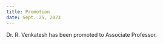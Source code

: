 ```yaml
---
title: Promotion
date: Sept. 25, 2023
---
```


Dr. R. Venkatesh has been promoted to Associate Professor.
